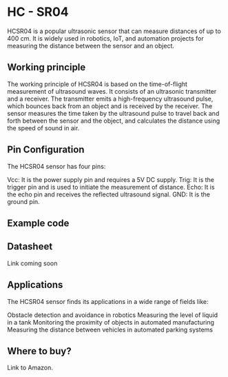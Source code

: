 # HC - SR04
HCSR04 is a popular ultrasonic sensor that can measure distances of up to 400 cm. It is widely used in robotics, IoT, and automation projects for measuring the distance between the sensor and an object.

Working principle
------------------
The working principle of HCSR04 is based on the time-of-flight measurement of ultrasound waves. It consists of an ultrasonic transmitter and a receiver. The transmitter emits a high-frequency ultrasound pulse, which bounces back from an object and is received by the receiver. The sensor measures the time taken by the ultrasound pulse to travel back and forth between the sensor and the object, and calculates the distance using the speed of sound in air.

Pin Configuration
------------------
The HCSR04 sensor has four pins:

Vcc: It is the power supply pin and requires a 5V DC supply.
Trig: It is the trigger pin and is used to initiate the measurement of distance.
Echo: It is the echo pin and receives the reflected ultrasound signal.
GND: It is the ground pin.


Example code
------------------

Datasheet
------------------
Link coming soon



Applications
------------------
The HCSR04 sensor finds its applications in a wide range of fields like:

Obstacle detection and avoidance in robotics
Measuring the level of liquid in a tank
Monitoring the proximity of objects in automated manufacturing
Measuring the distance between vehicles in automated parking systems


Where to buy?
------------------
Link to Amazon.
